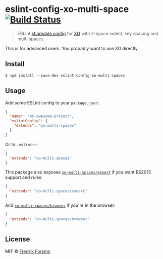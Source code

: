 # eslint-config-xo-multi-space [![Build Status](https://travis-ci.org/frozzare/eslint-config-xo-multi-spaces.svg?branch=master)](https://travis-ci.org/frozzare/eslint-config-xo-multi-spaces)

> ESLint [shareable config](http://eslint.org/docs/developer-guide/shareable-configs.html) for [XO](https://github.com/sindresorhus/xo) with 2-space indent, key spacing and multi spaces.

This is for advanced users. You probably want to use XO directly.

## Install

```
$ npm install --save-dev eslint-config-xo-multi-spaces
```

## Usage

Add some ESLint config to your `package.json`:

```json
{
  "name": "my-awesome-project",
  "eslintConfig": {
    "extends": "xo-multi-spaces"
  }
}
```

Or to `.eslintrc`:

```json
{
  "extends": "xo-multi-spaces"
}
```

This package also exposes [`xo-multi-spaces/esnext`](esnext.js) if you want ES2015 support and rules:

```json
{
  "extends": "xo-multi-spaces/esnext"
}
```

And [`xo-multi-spaces/browser`](browser.js) if you're in the browser:

```json
{
  "extends": "xo-multi-spaces/browser"
}
```

## License

MIT © [Fredrik Forsmo](http://forsmo.me)
